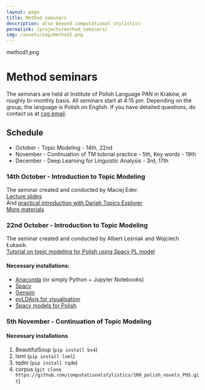 ```yaml
---
layout: page
title: Method seminars
description: also beyond computational stylistics
permalink: /projects/method_seminars/
img: /assets/img/method1.png
---
```


method1.png
# Method seminars 

The seminars are held at Institute of Polish Language PAN in Kraków, at roughly bi-monthly basis. All seminars start at 4:15 pm. Depending on the group, the language is Polish on English.
If you have detailed questions, do contact us at [csg email](csg@stylometry.org). 
  
## Schedule 

* October - Topic Modeling - 14th, 22nd
* November - Continuation of TM tutorial practice - 5th, Key words - 19th
* December - Deep Learning for Linguistic Analysis - 3rd, 17th

### 14th October - Introduction to Topic Modeling
The seminar created and conducted by Maciej Eder.  
[Lecture slides](https://computationalstylistics.github.io/presentations/topic_modeling_intro/intro_to_topic_models.html)  
And [practical introduction with Dariah Topics Explorer](https://dariah-de.github.io/TopicsExplorer/)  
[More materials](https://github.com/computationalstylistics/topic-modeling-workshop#introduction)  

### 22nd October - Introduction to Topic Modeling
The seminar created and conducted by Albert Leśniak and Wojciech Łukasik.  
[Tutorial on topic modeling for Polish using Spacy PL model](https://github.com/alblesniak/topic_modeling)  
 
#### Necessary installations:
* [Anaconda](https://docs.anaconda.com/anaconda/install/) (or simply Python + Jupyter Notebooks)
* [Spacy](https://spacy.io/usage)
* [Gensim](https://pypi.org/project/gensim/)
* [pyLDAvis for visualisation](https://pypi.org/project/pyLDAvis/)
* [Spacy models for Polish](http://spacypl.sigmoidal.io/#components)

### 5th November - Continuation of Topic Modeling
#### Necessary installations
1. BeautifulSoup (`pip install bs4`)
2. lxml (`pip install lxml`)
3. tqdm (`pip install tqdm`)
4. corpus (`git clone https://github.com/computationalstylistics/100_polish_novels_POS.git`)
